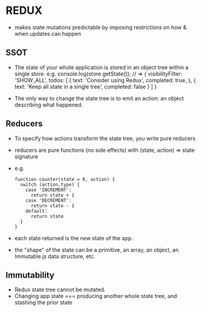 REDUX
=====

*   makes state mutations predictable by imposing restrictions on how & when updates can happen

SSOT
----
*   The state of your whole application is stored in an object tree within a single store. 
    e.g. console.log(store.getState()); // =>
            {
           	  visibilityFilter: 'SHOW_ALL',
           	  todos: [
           	    {
           	      text: 'Consider using Redux',
        		      completed: true,
           	    }, 
	      	      {
        	        text: 'Keep all state in a single tree',
                  completed: false
        		    }
				      ]
						} 

*   The only way to change the state tree is to emit an action: an object describing
		what happened.

Reducers
--------
*   To specify how actions transform the state tree, you write pure reducers
*   reducers are pure functions (no side effects) with (state, action) => state signature
*   e.g.

        function counter(state = 0, action) {
          switch (action.type) {
            case 'INCREMENT':
              return state + 1
            case 'DECREMENT':
              return state - 1
            default:
              return state
          }
        } 

*   each state returned is the new state of the app.
*   the "shape" of the state can be a primitive, an array, an object, 
    an Immutable.js data structure, etc.

Immutability
------------
*   Redux state tree cannot be mutated.
*   Changing app state === producing another whole state tree, and stashing the
    prior state